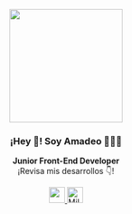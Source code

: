 <p align="center" width="300">
   <img align="center" width="200" src="" alt="">
   <h3 align="center">¡Hey 👋! Soy Amadeo 👨🏻‍💻</h3>
</p>
<p align="center"><strong>Junior Front-End Developer</strong><br>¡Revisa mis desarrollos 👇!</p>
<p align="center">
   <a href="https://www.amadeocutini.com.ar" target="_blank">
      <img src="https://www.svgrepo.com/show/14443/home.svg" alt="" height="28px" width="28px">
   </a>
   <a href="https://www.linkedin.com/in/amadeo-cutini-607967234/" target="_blank">
      <img src="https://www.svgrepo.com/show/143563/linkedin.svg" alt="MiLinkedin" height="28px" width="28px">
   </a>
</p>

